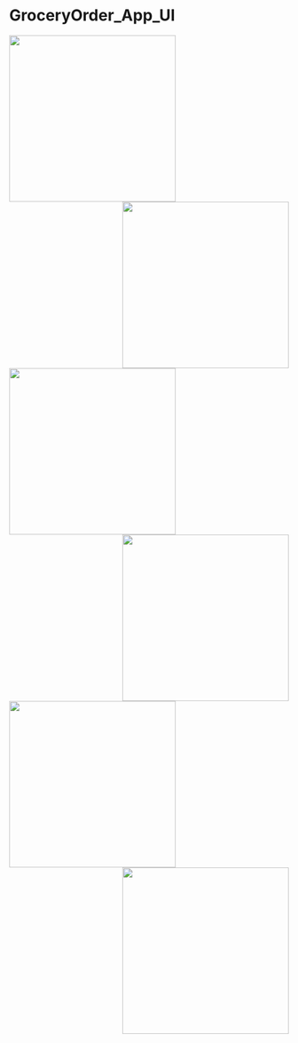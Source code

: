 # GroceryOrder_App_UI

<img align="left" src="https://user-images.githubusercontent.com/49603163/58395785-7d149b00-8067-11e9-8f09-73e32d74d5f9.png"  width="300">
<img align="right" src="https://user-images.githubusercontent.com/49603163/58395786-7dad3180-8067-11e9-8048-c783f9a2e507.png" width="300" >
<img align="left"  src="https://user-images.githubusercontent.com/49603163/58395787-7dad3180-8067-11e9-9c99-9eb9381db6ae.png" width="300" >
<img align="right" src="https://user-images.githubusercontent.com/49603163/58395788-7dad3180-8067-11e9-8dba-2d6e2eba96e8.png" width="300" >
<img align="left"  src="https://user-images.githubusercontent.com/49603163/58395789-7e45c800-8067-11e9-8f77-2db753035ffb.png" width="300" >
<img align="right" src="https://user-images.githubusercontent.com/49603163/58396321-c36af980-8069-11e9-9230-a2d91964cf5b.png" width="300" >
